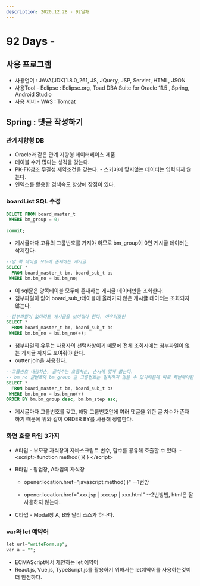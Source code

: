 ```yaml
---
description: 2020.12.28 - 92일차
---
```


# 92 Days -

## 사용 프로그램

* 사용언어 : JAVA\(JDK\)1.8.0\_261, JS, JQuery, JSP, Servlet, HTML, JSON
* 사용Tool  - Eclipse : Eclipse.org, Toad DBA Suite for Oracle 11.5 , Spring, Android Studio
* 사용 서버 - WAS : Tomcat

## Spring : 댓글 작성하기

### 관계지향형 DB

* Oracle과 같은 관계 지향형 데이터베이스 제품
* 테이블 수가 많다는 성격을 갖는다.
* PK-FK참조 무결성 제약조건을 갖는다. - 스키마에 맞지않는 데이터는 입력되지 않는다.
* 인덱스를 활용한 검색속도 향상에 장점이 있다.

### boardList SQL 수정

```sql
DELETE FROM board_master_t
 WHERE bm_group = 0;
 
commit;
```

* 게시글마다 고유의 그룹번호를 가져야 하므로 bm\_group이 0인 게시글 데이터는 삭제한다.

```sql
--양 쪽 테이블 모두에 존재하는 게시글
SELECT * 
  FROM board_master_t bm, board_sub_t bs
 WHERE bm.bm_no = bs.bm_no;
```

* 이 sql문은 양쪽테이블 모두에 존재하는 게시글 데이터만을 조회한다.
* 첨부파일이 없어 board\_sub\_t테이블에 올라가지 않은 게시글 데이터는 조회되지 않는다.

```sql
--첨부파일이 없더라도 게시글을 보여줘야 한다. 아우터조인
SELECT * 
  FROM board_master_t bm, board_sub_t bs
 WHERE bm.bm_no = bs.bm_no(+);
```

* 첨부파일의 유무는 사용자의 선택사항이기 때문에 전체 조회시에는 첨부파일이 없는 게시글 까지도 보여줘야 한다.
* outter join을 사용한다.

```sql
--그룹번호 내림차순, 글차수는 오름차순, 순서에 맞게 뽑는다.
-- bm_no 글번호와 bm_group 글 그룹번호는 일치하지 않을 수 있기때문에 따로 채번해야한다.
SELECT * 
  FROM board_master_t bm, board_sub_t bs
 WHERE bm.bm_no = bs.bm_no(+)
ORDER BY bm.bm_group desc, bm.bm_step asc;
```

* 게시글마다 그룹번호를 갖고, 해당 그룹번호안에 여러 댓글을 위한 글 차수가 존재하기 때문에 위와 같이 ORDER BY를 사용해 정렬한다.

### 화면 호출 타입 3가지

* A타입 - 부모창 자식창과 자바스크립트 변수, 함수를 공유해 호출할 수 있다. - &lt;script&gt; function method\( \){ } &lt;/script&gt;
* B타입 - 팝업창, A타입의 자식창

  - opener.location.href="javascript:method\( \)" --1번방

  - opener.location.href="xxx.jsp \| xxx.sp \| xxx.html" --2번방법, html은 잘 사용하지 않는다.

* C타입 - Modal창 A, B와 달리 소스가 하나다.

### var와 let 예약어

```sql
let url="writeForm.sp";
var a = "";
```

* ECMAScript에서 제안하는 let 예약어
* React.js, Vue.js, TypeScript.js를 활용하기 위해서는 let예약어를 사용하는것이 더 안전하다.

